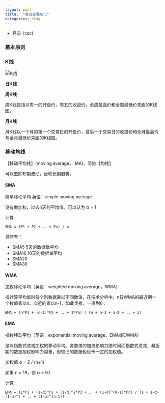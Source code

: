 ```yaml
---
layout: post
title:  "基础金融知识"
categories: blog
---
```


* 目录
{:toc}

### 基本原则


### K线

![K线](http://images.anhuinews.com/articleimage/200203/1017451262137.gif)

**日K线**

**周K线**

周K线是指以周一的开盘价，周五的收盘价，全周最高价和全周最低价来画的K线图。

**月K线**

月K线以一个月的第一个交易日的开盘价，最后一个交易日的收盘价和全月最高价与全月最低价来画的K线图。



### 移动均线

【移动平均线】(moving average， MA)，简称【均线】

可以去除短期波动，反映长期趋势。

#### SMA

简单移动平均 英语：simple moving average

没有做加权，过去n天的平均值。可以认为 α = 1

计算

    SMA = (P1 + P2 + .. + Pn) / n 

具体有：

- SMA5 5天的数据做平均
- SMA10 10天的数据做平均
- SMA20
- SMA30

#### WMA

加权移动平均（英语：weighted moving average，WMA）

指计算平均值时将个别数据乘以不同数值，在技术分析中，n日WMA的最近期一个数值乘以n、次近的乘以n-1，如此类推，一直到0：

    WMA = (n*P1 + (n-1)*P2 + .. + 1*Pn) / (n + n-1 + n-2 + .. + 1)

#### EMA

指数移动平均（英语：exponential moving average，EMA或EWMA）

是以指数式递减加权的移动平均。各数值的加权影响力随时间而指数式递减，越近期的数据加权影响力越重，但较旧的数据也给予一定的加权值。

加权值 α = 2 / (n+1)  

如果 n = 19，则 α = 0.1

计算：

    EMA = (1*P1 + (1-α)*P2 + (1-α)^2*P3 + .. + (1-α)^(n-1)*Pn) / (1 + 1-α+ (1-α)^2 + .. + (1-α)^(n-1)) 

